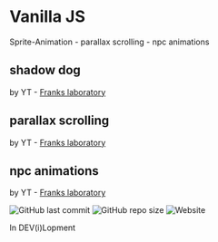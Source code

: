 # Vanilla JS

Sprite-Animation - parallax scrolling - npc animations

## shadow dog

by YT - [Franks laboratory](https://www.youtube.com/watch?v=CY0HE277IBM&list=RDCMUCEqc149iR-ALYkGM6TG-7vQ)

## parallax scrolling

by YT - [Franks laboratory](https://www.youtube.com/watch?v=Mg7ibYWhjPI)

## npc animations

by YT - [Franks laboratory](https://www.youtube.com/watch?v=pyhb8Y9qKUI)


![GitHub last commit](https://img.shields.io/github/last-commit/oje-edu/seriously-7-js-shadowdog) ![GitHub repo size](https://img.shields.io/github/repo-size/oje-edu/seriously-7-js-shadowdog) ![Website](https://img.shields.io/website?down_color=red&down_message=offline&style=plastic&up_color=lime&up_message=online&url=https%3A%2F%2Fshadowdog.oje.is)


In DEV(i)Lopment